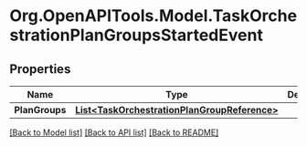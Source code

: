 # Org.OpenAPITools.Model.TaskOrchestrationPlanGroupsStartedEvent

## Properties

Name | Type | Description | Notes
------------ | ------------- | ------------- | -------------
**PlanGroups** | [**List&lt;TaskOrchestrationPlanGroupReference&gt;**](TaskOrchestrationPlanGroupReference.md) |  | [optional] 

[[Back to Model list]](../README.md#documentation-for-models) [[Back to API list]](../README.md#documentation-for-api-endpoints) [[Back to README]](../README.md)

